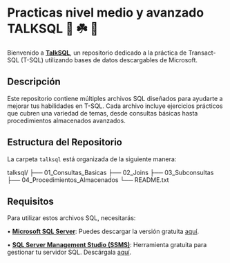 # Practicas nivel medio y avanzado TALKSQL 🚀 ☘️ 🤙

Bienvenido a [**TalkSQL**](https://www.bing.com/search?form=SKPBOT&q=TalkSQL), un repositorio dedicado a la práctica de Transact-SQL (T-SQL) utilizando bases de datos descargables de Microsoft.

## Descripción

Este repositorio contiene múltiples archivos SQL diseñados para ayudarte a mejorar tus habilidades en T-SQL. Cada archivo incluye ejercicios prácticos que cubren una variedad de temas, desde consultas básicas hasta procedimientos almacenados avanzados.

## Estructura del Repositorio

La carpeta `talksql` está organizada de la siguiente manera:


talksql/
├── 01_Consultas_Basicas
├── 02_Joins
├── 03_Subconsultas
├── 04_Procedimientos_Almacenados
└── README.txt


## Requisitos

Para utilizar estos archivos SQL, necesitarás:

•  [**Microsoft SQL Server**](https://www.bing.com/search?form=SKPBOT&q=Microsoft%20SQL%20Server): Puedes descargar la versión gratuita [aquí](https://www.microsoft.com/en-us/sql-server/sql-server-downloads).

•  [**SQL Server Management Studio (SSMS)**](https://www.bing.com/search?form=SKPBOT&q=SQL%20Server%20Management%20Studio%20%28SSMS%29): Herramienta gratuita para gestionar tu servidor SQL. Descárgala [aquí](https://docs.microsoft.com/en-us/sql/ssms/download-sql-server-management-studio-ssms).

